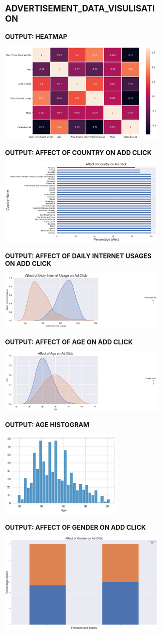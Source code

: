 # ADVERTISEMENT_DATA_VISULISATION
## OUTPUT: HEATMAP
![alt text](https://github.com/ajitabhanand/ADVERTISEMENT_DATA_VISULISATION/blob/master/Heatmap(adv)png.png)
## OUTPUT: AFFECT OF COUNTRY ON ADD CLICK
![alt text](https://github.com/ajitabhanand/ADVERTISEMENT_DATA_VISULISATION/blob/master/adclick.png)
## OUTPUT: AFFECT OF DAILY INTERNET USAGES ON ADD CLICK
![alt text](https://github.com/ajitabhanand/ADVERTISEMENT_DATA_VISULISATION/blob/master/int_usr_clk.png)
## OUTPUT: AFFECT OF AGE ON ADD CLICK
![alt text](https://github.com/ajitabhanand/ADVERTISEMENT_DATA_VISULISATION/blob/master/age_add.png)
## OUTPUT: AGE HISTOGRAM
![alt text](https://github.com/ajitabhanand/ADVERTISEMENT_DATA_VISULISATION/blob/master/agehistogram(adv).png)
## OUTPUT: AFFECT OF GENDER ON ADD CLICK
![alt text](https://github.com/ajitabhanand/ADVERTISEMENT_DATA_VISULISATION/blob/master/genderadclk.png)
